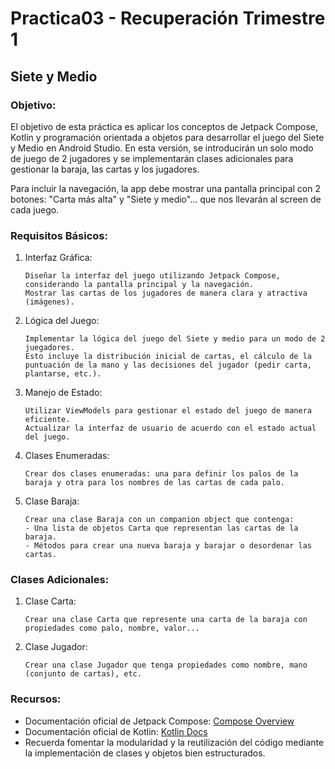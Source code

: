 # Practica03 - Recuperación Trimestre 1

## Siete y Medio

### Objetivo:

El objetivo de esta práctica es aplicar los conceptos de Jetpack Compose, Kotlin y programación orientada a objetos para desarrollar el juego del Siete y Medio en Android Studio. En esta versión, se introducirán un solo modo de juego de 2 jugadores y se implementarán clases adicionales para gestionar la baraja, las cartas y los jugadores.

Para incluir la navegación, la app debe mostrar una pantalla principal con 2 botones: "Carta más alta" y "Siete y medio"... que nos llevarán al screen de cada juego.

### Requisitos Básicos:
1. Interfaz Gráfica:

   ```
   Diseñar la interfaz del juego utilizando Jetpack Compose, considerando la pantalla principal y la navegación.
   Mostrar las cartas de los jugadores de manera clara y atractiva (imágenes).
   ```

2. Lógica del Juego:

   ```
   Implementar la lógica del juego del Siete y medio para un modo de 2 juegadores.
   Esto incluye la distribución inicial de cartas, el cálculo de la puntuación de la mano y las decisiones del jugador (pedir carta, plantarse, etc.).
   ```

3. Manejo de Estado:

   ```
   Utilizar ViewModels para gestionar el estado del juego de manera eficiente.
   Actualizar la interfaz de usuario de acuerdo con el estado actual del juego.
   ```

4. Clases Enumeradas:

   ```
   Crear dos clases enumeradas: una para definir los palos de la baraja y otra para los nombres de las cartas de cada palo.
   ```
   
5. Clase Baraja:

   ```
   Crear una clase Baraja con un companion object que contenga:
   - Una lista de objetos Carta que representan las cartas de la baraja.
   - Métodos para crear una nueva baraja y barajar o desordenar las cartas.
   ```

### Clases Adicionales:

1. Clase Carta:

   ```
   Crear una clase Carta que represente una carta de la baraja con propiedades como palo, nombre, valor...
   ```

2. Clase Jugador:

   ```
   Crear una clase Jugador que tenga propiedades como nombre, mano (conjunto de cartas), etc.
   ```
   
### Recursos:

   * Documentación oficial de Jetpack Compose: [Compose Overview](https://developer.android.com/jetpack/compose?hl=es-419)
   * Documentación oficial de Kotlin: [Kotlin Docs](https://kotlinlang.org/docs/home.html)
   * Recuerda fomentar la modularidad y la reutilización del código mediante la implementación de clases y objetos bien estructurados.
